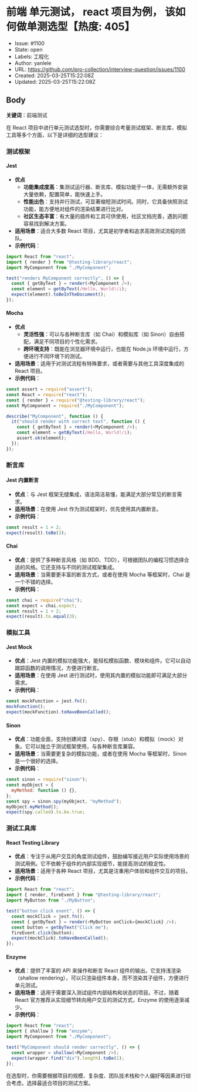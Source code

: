 # 前端 单元测试， react 项目为例， 该如何做单测选型【热度: 405】

- Issue: #1100
- State: open
- Labels: 工程化
- Author: yanlele
- URL: https://github.com/pro-collection/interview-question/issues/1100
- Created: 2025-03-25T15:22:08Z
- Updated: 2025-03-25T15:22:08Z

## Body

**关键词**：前端测试

在 React 项目中进行单元测试选型时，你需要综合考量测试框架、断言库、模拟工具等多个方面，以下是详细的选型建议：

### 测试框架

#### Jest

- **优点**
  - **功能集成度高**：集测试运行器、断言库、模拟功能于一体，无需额外安装大量依赖，配置简单，能快速上手。
  - **性能出色**：支持并行测试，可显著缩短测试时间。同时，它具备快照测试功能，能方便地对组件的渲染结果进行比对。
  - **社区生态丰富**：有大量的插件和工具可供使用，社区文档完善，遇到问题容易找到解决方案。
- **适用场景**：适合大多数 React 项目，尤其是初学者和追求高效测试流程的团队。
- **示例代码**：

```javascript
import React from "react";
import { render } from "@testing-library/react";
import MyComponent from "./MyComponent";

test("renders MyComponent correctly", () => {
  const { getByText } = render(<MyComponent />);
  const element = getByText(/Hello, World!/i);
  expect(element).toBeInTheDocument();
});
```

#### Mocha

- **优点**
  - **灵活性强**：可以与各种断言库（如 Chai）和模拟库（如 Sinon）自由搭配，满足不同项目的个性化需求。
  - **跨环境支持**：既能在浏览器环境中运行，也能在 Node.js 环境中运行，方便进行不同环境下的测试。
- **适用场景**：适用于对测试流程有特殊要求，或者需要与其他工具深度集成的 React 项目。
- **示例代码**：

```javascript
const assert = require("assert");
const React = require("react");
const { render } = require("@testing-library/react");
const MyComponent = require("./MyComponent");

describe("MyComponent", function () {
  it("should render with correct text", function () {
    const { getByText } = render(<MyComponent />);
    const element = getByText(/Hello, World!/i);
    assert.ok(element);
  });
});
```

### 断言库

#### Jest 内置断言

- **优点**：与 Jest 框架无缝集成，语法简洁易懂，能满足大部分常见的断言需求。
- **适用场景**：在使用 Jest 作为测试框架时，优先使用其内置断言。
- **示例代码**：

```javascript
const result = 1 + 2;
expect(result).toBe(3);
```

#### Chai

- **优点**：提供了多种断言风格（如 BDD、TDD），可根据团队的编程习惯选择合适的风格。它还支持与不同的测试框架集成。
- **适用场景**：当需要更丰富的断言方式，或者在使用 Mocha 等框架时，Chai 是一个不错的选择。
- **示例代码**：

```javascript
const chai = require("chai");
const expect = chai.expect;
const result = 1 + 2;
expect(result).to.equal(3);
```

### 模拟工具

#### Jest Mock

- **优点**：Jest 内置的模拟功能强大，能轻松模拟函数、模块和组件。它可以自动跟踪函数的调用情况，方便进行断言。
- **适用场景**：在使用 Jest 进行测试时，使用其内置的模拟功能即可满足大部分需求。
- **示例代码**：

```javascript
const mockFunction = jest.fn();
mockFunction();
expect(mockFunction).toHaveBeenCalled();
```

#### Sinon

- **优点**：功能全面，支持创建间谍（spy）、存根（stub）和模拟（mock）对象。它可以独立于测试框架使用，与各种断言库兼容。
- **适用场景**：当需要更复杂的模拟功能，或者在使用 Mocha 等框架时，Sinon 是一个很好的选择。
- **示例代码**：

```javascript
const sinon = require("sinon");
const myObject = {
  myMethod: function () {},
};
const spy = sinon.spy(myObject, "myMethod");
myObject.myMethod();
expect(spy.called).to.be.true;
```

### 测试工具库

#### React Testing Library

- **优点**：专注于从用户交互的角度测试组件，鼓励编写接近用户实际使用场景的测试用例。它不依赖于组件的内部实现细节，能提高测试的稳定性。
- **适用场景**：适用于各种 React 项目，尤其是注重用户体验和组件交互的项目。
- **示例代码**：

```javascript
import React from "react";
import { render, fireEvent } from "@testing-library/react";
import MyButton from "./MyButton";

test("button click event", () => {
  const mockClick = jest.fn();
  const { getByText } = render(<MyButton onClick={mockClick} />);
  const button = getByText("Click me");
  fireEvent.click(button);
  expect(mockClick).toHaveBeenCalled();
});
```

#### Enzyme

- **优点**：提供了丰富的 API 来操作和断言 React 组件的输出。它支持浅渲染（shallow rendering），可以只渲染组件本身，而不渲染其子组件，方便进行单元测试。
- **适用场景**：适用于需要深入测试组件内部结构和状态的项目。不过，随着 React 官方推荐从实现细节转向用户交互的测试方式，Enzyme 的使用逐渐减少。
- **示例代码**：

```javascript
import React from "react";
import { shallow } from "enzyme";
import MyComponent from "./MyComponent";

test("MyComponent should render correctly", () => {
  const wrapper = shallow(<MyComponent />);
  expect(wrapper.find("div").length).toBe(1);
});
```

在选型时，你需要根据项目的规模、复杂度、团队技术栈和个人偏好等因素进行综合考虑，选择最适合项目的测试方案。

